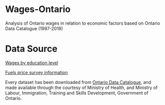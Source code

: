 # Wages-Ontario
Analysis of Ontario wages in relation to economic factors based on Ontario Data Catalogue (1997-2019)

# Data Source

[Wages by education level](https://data.ontario.ca/dataset/wages-by-education-level)

[Fuels price survey information](https://data.ontario.ca/dataset/fuels-price-survey-information)


Every dataset has been downloaded from [Ontario Data Catalogue](data.ontario.ca), and made available through the courtesy of Ministry of Health, and Ministry of Labour, Immigration, Training and Skills Development, Government of Ontario.
